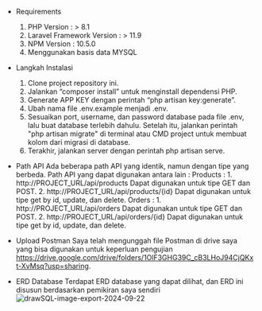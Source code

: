 - Requirements
  1. PHP Version : > 8.1
  2. Laravel Framework Version : > 11.9
  3. NPM Version : 10.5.0
  4. Menggunakan basis data MYSQL

- Langkah Instalasi
  1. Clone project repository ini.
  2. Jalankan “composer install” untuk menginstall dependensi PHP.
  3. Generate APP KEY dengan perintah “php artisan key:generate”.
  4. Ubah nama file .env.example menjadi .env.
  5. Sesuaikan port, username, dan password database pada file .env, lalu buat database terlebih dahulu. Setelah itu, jalankan perintah "php artisan migrate" di terminal atau CMD project
     untuk membuat kolom dari migrasi di database.
  6. Terakhir, jalankan server dengan perintah php artisan serve.

- Path API
  Ada beberapa path API yang identik, namun dengan tipe yang berbeda. Path API yang dapat digunakan antara lain    :
  Products :
      1. http://PROJECT_URL/api/products
         Dapat digunakan untuk tipe GET dan POST.
      2. http://PROJECT_URL/api/products/{id}
         Dapat digunakan untuk tipe get by id, update, dan delete.
  Orders :
      1. http://PROJECT_URL/api/orders
         Dapat digunakan untuk tipe GET dan POST.
      2. http://PROJECT_URL/api/orders/{id}
         Dapat digunakan untuk tipe get by id, update, dan delete.
  
- Upload Postman
  Saya telah mengunggah file Postman di drive saya yang bisa digunakan untuk keperluan pengujian https://drive.google.com/drive/folders/1OlF3GHG39C_cB3LHoJ94CjQKxt-XvMsq?usp=sharing.
  
- ERD Database
  Terdapat ERD database yang dapat dilihat, dan ERD ini disusun berdasarkan pemikiran saya sendiri
  ![drawSQL-image-export-2024-09-22](https://github.com/user-attachments/assets/aad0aa7f-e8f0-42f8-bc42-5bb954b591fc)
  
